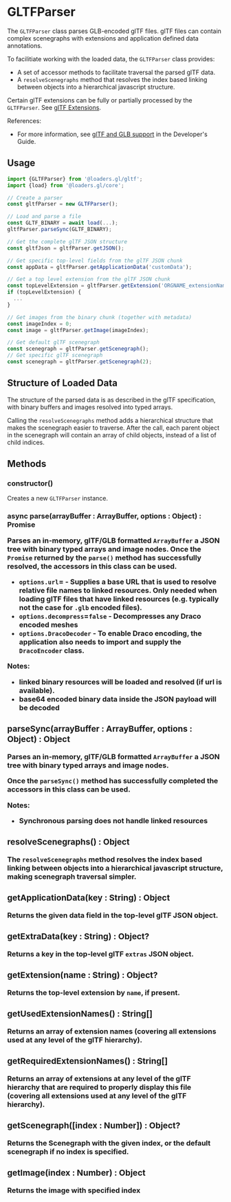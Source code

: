 # GLTFParser

The `GLTFParser` class parses GLB-encoded glTF files. glTF files can contain complex scenegraphs with extensions and application defined data annotations.

To facilitiate working with the loaded data, the `GLTFParser` class provides:

- A set of accessor methods to facilitate traversal the parsed glTF data.
- A `resolveScenegraphs` method that resolves the index based linking between objects into a hierarchical javascript structure.

Certain glTF extensions can be fully or partially processed by the `GLTFParser`. See [glTF Extensions](docs/api-reference/gltf-loaders/gltf-extensions.md).

References:

- For more information, see [glTF and GLB support](docs/) in the Developer's Guide.

## Usage

```js
import {GLTFParser} from '@loaders.gl/gltf';
import {load} from '@loaders.gl/core';

// Create a parser
const gltfParser = new GLTFParser();

// Load and parse a file
const GLTF_BINARY = await load(...);
gltfParser.parseSync(GLTF_BINARY);

// Get the complete glTF JSON structure
const gltfJson = gltfParser.getJSON();

// Get specific top-level fields from the glTF JSON chunk
const appData = gltfParser.getApplicationData('customData');

// Get a top level extension from the glTF JSON chunk
const topLevelExtension = gltfParser.getExtension('ORGNAME_extensionName');
if (topLevelExtension) {
  ...
}

// Get images from the binary chunk (together with metadata)
const imageIndex = 0;
const image = gltfParser.getImage(imageIndex);

// Get default glTF scenegraph
const scenegraph = gltfParser.getScenegraph();
// Get specific glTF scenegraph
const scenegraph = gltfParser.getScenegraph(2);
```

## Structure of Loaded Data

The structure of the parsed data is as described in the glTF specification, with binary buffers and images resolved into typed arrays.

Calling the `resolveScenegraphs` method adds a hierarchical structure that makes the scenegraph easier to traverse. After the call, each parent object in the scenegraph will contain an array of child objects, instead of a list of child indices.

## Methods

### constructor()

Creates a new `GLTFParser` instance.

### async parse(arrayBuffer : ArrayBuffer, options : Object) : Promise<Object>

Parses an in-memory, glTF/GLB formatted `ArrayBuffer` a JSON tree with binary typed arrays and image nodes. Once the `Promise` returned by the `parse()` method has successfully resolved, the accessors in this class can be used.

- `options.url`= - Supplies a base URL that is used to resolve relative file names to linked resources. Only needed when loading glTF files that have linked resources (e.g. typically not the case for `.glb` encoded files).
- `options.decompress`=`false` - Decompresses any Draco encoded meshes
- `options.DracoDecoder` - To enable Draco encoding, the application also needs to import and supply the `DracoEncoder` class.

Notes:

- linked binary resources will be loaded and resolved (if url is available).
- base64 encoded binary data inside the JSON payload will be decoded

### parseSync(arrayBuffer : ArrayBuffer, options : Object) : Object

Parses an in-memory, glTF/GLB formatted `ArrayBuffer` a JSON tree with binary typed arrays and image nodes.

Once the `parseSync()` method has successfully completed the accessors in this class can be used.

Notes:

- **Synchronous parsing does not handle linked resources**

### resolveScenegraphs() : Object

The `resolveScenegraphs` method resolves the index based linking between objects into a hierarchical javascript structure, making scenegraph traversal simpler.

### getApplicationData(key : String) : Object

Returns the given data field in the top-level glTF JSON object.

### getExtraData(key : String) : Object?

Returns a key in the top-level glTF `extras` JSON object.

### getExtension(name : String) : Object?

Returns the top-level extension by `name`, if present.

### getUsedExtensionNames() : String[]

Returns an array of extension names (covering all extensions used at any level of the glTF hierarchy).

### getRequiredExtensionNames() : String[]

Returns an array of extensions at any level of the glTF hierarchy that are required to properly display this file (covering all extensions used at any level of the glTF hierarchy).

### getScenegraph([index : Number]) : Object?

Returns the Scenegraph with the given index, or the default scenegraph if no index is specified.

### getImage(index : Number) : Object

Returns the image with specified index
